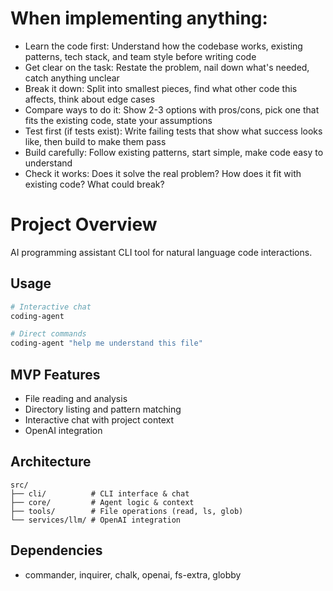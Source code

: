 # When implementing anything:
- Learn the code first: Understand how the codebase works, existing patterns, tech stack, and team style before writing code
- Get clear on the task: Restate the problem, nail down what's needed, catch anything unclear
- Break it down: Split into smallest pieces, find what other code this affects, think about edge cases
- Compare ways to do it: Show 2-3 options with pros/cons, pick one that fits the existing code, state your assumptions
- Test first (if tests exist): Write failing tests that show what success looks like, then build to make them pass
- Build carefully: Follow existing patterns, start simple, make code easy to understand
- Check it works: Does it solve the real problem? How does it fit with existing code? What could break?

# Project Overview

AI programming assistant CLI tool for natural language code interactions.

## Usage

```bash
# Interactive chat
coding-agent

# Direct commands
coding-agent "help me understand this file"
```

## MVP Features
- File reading and analysis
- Directory listing and pattern matching
- Interactive chat with project context
- OpenAI integration

## Architecture
```
src/
├── cli/          # CLI interface & chat
├── core/         # Agent logic & context
├── tools/        # File operations (read, ls, glob)
└── services/llm/ # OpenAI integration
```

## Dependencies
- commander, inquirer, chalk, openai, fs-extra, globby